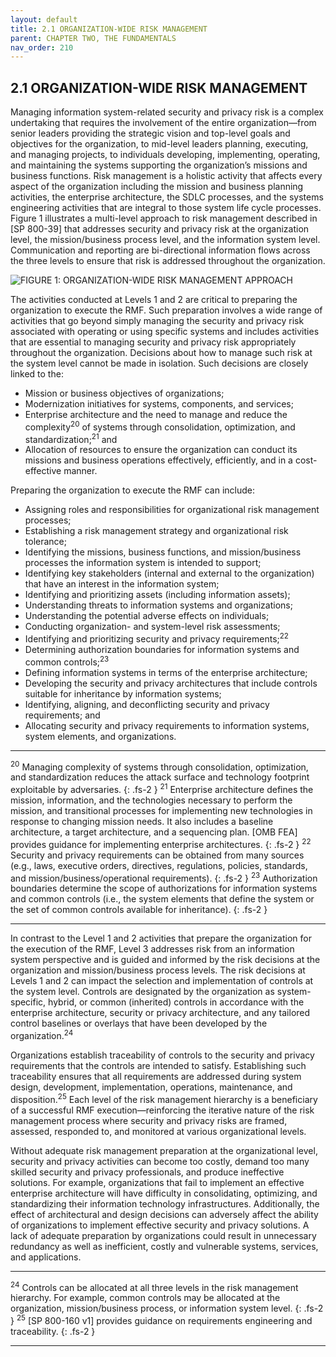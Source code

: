 ```yaml
---
layout: default
title: 2.1 ORGANIZATION-WIDE RISK MANAGEMENT 
parent: CHAPTER TWO, THE FUNDAMENTALS 
nav_order: 210
---
```


## 2.1 ORGANIZATION-WIDE RISK MANAGEMENT

Managing information system-related security and privacy risk is a complex undertaking that requires the involvement of the entire organization—from senior leaders providing the strategic vision and top-level goals and objectives for the organization, to mid-level leaders planning, executing, and managing projects, to individuals developing, implementing, operating, and maintaining the systems supporting the organization’s missions and business functions. Risk management is a holistic activity that affects every aspect of the organization including the mission and business planning activities, the enterprise architecture, the SDLC processes, and the systems engineering activities that are integral to those system life cycle processes. Figure 1 illustrates a multi-level approach to risk management described in [SP 800-39] that addresses security and privacy risk at the organization level, the mission/business process level, and the information system level. Communication and reporting are bi-directional information flows across the three levels to ensure that risk is addressed throughout the organization.

<img src="https://statics.bsafes.com/images/NIST-SP-800-37-R2-Fig-1.png" alt="FIGURE 1: ORGANIZATION-WIDE RISK MANAGEMENT APPROACH">

The activities conducted at Levels 1 and 2 are critical to preparing the organization to execute the RMF. Such preparation involves a wide range of activities that go beyond simply managing the security and privacy risk associated with operating or using specific systems and includes activities that are essential to managing security and privacy risk appropriately throughout the organization. Decisions about how to manage such risk at the system level cannot be made in isolation. Such decisions are closely linked to the:

* Mission or business objectives of organizations;
* Modernization initiatives for systems, components, and services;
* Enterprise architecture and the need to manage and reduce the complexity<sup>20</sup> of systems through consolidation, optimization, and standardization;<sup>21</sup> and
* Allocation of resources to ensure the organization can conduct its missions and business operations effectively, efficiently, and in a cost-effective manner.

Preparing the organization to execute the RMF can include:

* Assigning roles and responsibilities for organizational risk management processes;
* Establishing a risk management strategy and organizational risk tolerance;
* Identifying the missions, business functions, and mission/business processes the information system is intended to support;
* Identifying key stakeholders (internal and external to the organization) that have an interest in the information system;
* Identifying and prioritizing assets (including information assets);
* Understanding threats to information systems and organizations;
* Understanding the potential adverse effects on individuals;
* Conducting organization- and system-level risk assessments;
* Identifying and prioritizing security and privacy requirements;<sup>22</sup>
* Determining authorization boundaries for information systems and common controls;<sup>23</sup>
* Defining information systems in terms of the enterprise architecture;
* Developing the security and privacy architectures that include controls suitable for inheritance by information systems;
* Identifying, aligning, and deconflicting security and privacy requirements; and
* Allocating security and privacy requirements to information systems, system elements, and
organizations.

***

<sup>20</sup> Managing complexity of systems through consolidation, optimization, and standardization reduces the attack surface and technology footprint exploitable by adversaries.
{: .fs-2 }
<sup>21</sup> Enterprise architecture defines the mission, information, and the technologies necessary to perform the mission, and transitional processes for implementing new technologies in response to changing mission needs. It also includes a baseline architecture, a target architecture, and a sequencing plan. [OMB FEA] provides guidance for implementing enterprise architectures.
{: .fs-2 }
<sup>22</sup> Security and privacy requirements can be obtained from many sources (e.g., laws, executive orders, directives, regulations, policies, standards, and mission/business/operational requirements).
{: .fs-2 }
<sup>23</sup> Authorization boundaries determine the scope of authorizations for information systems and common controls (i.e., the system elements that define the system or the set of common controls available for inheritance).
{: .fs-2 }
***

In contrast to the Level 1 and 2 activities that prepare the organization for the execution of the RMF, Level 3 addresses risk from an information system perspective and is guided and informed by the risk decisions at the organization and mission/business process levels. The risk decisions at Levels 1 and 2 can impact the selection and implementation of controls at the system level. Controls are designated by the organization as system-specific, hybrid, or common (inherited) controls in accordance with the enterprise architecture, security or privacy architecture, and any tailored control baselines or overlays that have been developed by the organization.<sup>24</sup>

Organizations establish traceability of controls to the security and privacy requirements that the controls are intended to satisfy. Establishing such traceability ensures that all requirements are addressed during system design, development, implementation, operations, maintenance, and disposition.<sup>25</sup> Each level of the risk management hierarchy is a beneficiary of a successful RMF execution—reinforcing the iterative nature of the risk management process where security and privacy risks are framed, assessed, responded to, and monitored at various organizational levels.

Without adequate risk management preparation at the organizational level, security and privacy activities can become too costly, demand too many skilled security and privacy professionals, and produce ineffective solutions. For example, organizations that fail to implement an effective enterprise architecture will have difficulty in consolidating, optimizing, and standardizing their information technology infrastructures. Additionally, the effect of architectural and design decisions can adversely affect the ability of organizations to implement effective security and privacy solutions. A lack of adequate preparation by organizations could result in unnecessary redundancy as well as inefficient, costly and vulnerable systems, services, and applications.

***

<sup>24</sup> Controls can be allocated at all three levels in the risk management hierarchy. For example, common controls may be allocated at the organization, mission/business process, or information system level.
{: .fs-2 }
<sup>25</sup> [SP 800-160 v1] provides guidance on requirements engineering and traceability.
{: .fs-2 }

***
